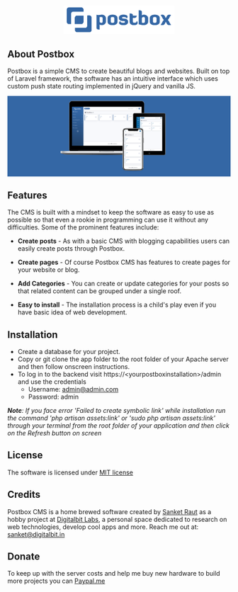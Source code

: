 <p align="center"><img src="https://github.com/postboxcms/postbox/blob/master/assets/images/logo_blue_min.png" width="250"></p>

## About Postbox

Postbox is a simple CMS to create beautiful blogs and websites. Built on top of Laravel framework, the software has an intuitive interface which uses custom push state routing implemented in jQuery and vanilla JS. 

<img align="center" src="https://github.com/postboxcms/postbox/blob/master/assets/images/splash.png" width="1200"/>

## Features
The CMS is built with a mindset to keep the software as easy to use as possible so that even a rookie in programming can use it without any difficulties. Some of the prominent features include:

- **Create posts** - As with a basic CMS with blogging capabilities users can easily create posts through Postbox.
  
- **Create pages** - Of course Postbox CMS has features to create pages for your website or blog.
  
- **Add Categories** - You can create or update categories for your posts so that related content can be grouped under a single roof.
  
- **Easy to install** - The installation process is a child's play even if you have basic idea of web development.


## Installation

- Create a database for your project. 
- Copy or git clone the app folder to the root folder of your Apache server and then follow onscreen instructions.
- To log in to the backend visit https://&lt;yourpostboxinstallation&gt;/admin and use the credentials
    -  Username: admin@admin.com
    -  Password: admin

***Note**: If you face error 'Failed to create symbolic link' while installation run the command 'php artisan assets:link' or 'sudo php artisan assets:link' through your terminal from the root folder of your application and then click on the Refresh button on screen*

## License
The software is licensed under [MIT license](https://github.com/postboxcms/postbox/blob/master/LICENSE)

## Credits
Postbox CMS is a home brewed software created by [Sanket Raut](https://twitter.com/sanketmraut) as a hobby project at [Digitalbit Labs](https://digitalbit.in), a personal space dedicated to research on web technologies, develop cool apps and more. Reach me out at: [sanket@digitalbit.in](mailto:sanket@digitalbit.in)

## Donate
To keep up with the server costs and help me buy new hardware to build more projects you can [Paypal.me](https://paypal.me/sanketmraut?locale.x=en_GB)

